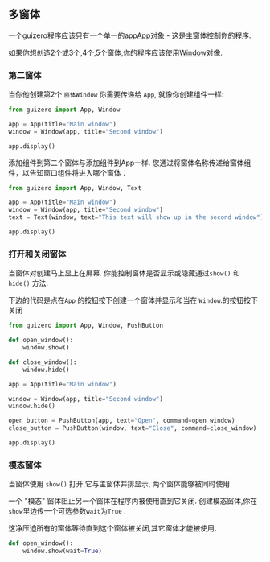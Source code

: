 ## 多窗体

一个guizero程序应该只有一个单一的app[App](app.md)对象 - 这是主窗体控制你的程序.

如果你想创造2个或3个,4个,5个窗体,你的程序应该使用[Window](window.md)对像.

### 第二窗体

当你他创建第2个 `窗体Window` 你需要传递给 `App`, 就像你创建组件一样:

```python
from guizero import App, Window

app = App(title="Main window")
window = Window(app, title="Second window")

app.display()

```

添加组件到第二个窗体与添加组件到App一样. 您通过将窗体名称传递给窗体组件，以告知窗口组件将进入哪个窗体：

```python
from guizero import App, Window, Text

app = App(title="Main window")
window = Window(app, title="Second window")
text = Text(window, text="This text will show up in the second window")

app.display()

```

### 打开和关闭窗体

当窗体对创建马上显上在屏幕. 你能控制窗体是否显示或隐藏通过`show()` 和 `hide()` 方法.

下边的代码是点在`App` 的按钮按下创建一个窗体并显示和当在 `Window`.的按钮按下关闭

```python
from guizero import App, Window, PushButton

def open_window():
    window.show()

def close_window():
    window.hide()

app = App(title="Main window")

window = Window(app, title="Second window")
window.hide()

open_button = PushButton(app, text="Open", command=open_window)
close_button = PushButton(window, text="Close", command=close_window)

app.display()
```

### 模态窗体

当窗体使用 `show()` 打开,它与主窗体并排显示, 两个窗体能够被同时使用.

一个 "模态" 窗体阻止另一个窗体在程序内被使用直到它关闭. 创建模态窗体,你在`show`里边传一个可选参数`wait`为`True` .

这净压迫所有的窗体等待直到这个窗体被关闭,其它窗体才能被使用.

```python
def open_window():
    window.show(wait=True)
```
